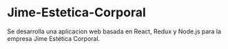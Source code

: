 # Jime-Estetica-Corporal
Se desarrolla una aplicacion web basada en React, Redux y Node.js para la empresa Jime Estética Corporal.
